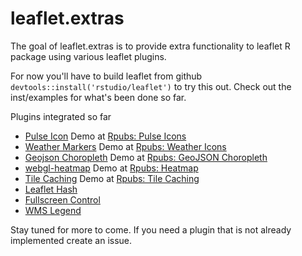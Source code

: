 # leaflet.extras

The goal of leaflet.extras is to provide extra functionality to leaflet R package using various leaflet plugins.

For now you'll have to build leaflet from github `devtools::install('rstudio/leaflet')`
to try this out. Check out the inst/examples for what's been done so far.


Plugins integrated so far


- [Pulse Icon](https://github.com/mapshakers/leaflet-icon-pulse) Demo at [Rpubs: Pulse Icons](http://rpubs.com/bhaskarvk/leaflet-pulseIcon)
- [Weather Markers](https://github.com/tallsam/Leaflet.weather-markers) Demo at [Rpubs: Weather Icons](http://rpubs.com/bhaskarvk/leaflet-weather)
- [Geojson Choropleth](https://github.com/timwis/leaflet-choropleth) Demo at [Rpubs: GeoJSON Choropleth](http://rpubs.com/bhaskarvk/geojson-choropleth)
- [webgl-heatmap](https://github.com/ursudio/webgl-heatmap-leaflet) Demo at [Rpubs: Heatmap](http://rpubs.com/bhaskarvk/leaflet-heatmap)
- [Tile Caching](https://github.com/MazeMap/Leaflet.TileLayer.PouchDBCached) Demo at [Rpubs: Tile Caching](http://rpubs.com/bhaskarvk/TileLayer-Caching)
- [Leaflet Hash](https://github.com/mlevans/leaflet-hash)
- [Fullscreen Control](https://github.com/Leaflet/Leaflet.fullscreen)
- [WMS Legend](https://github.com/kartoza/leaflet-wms-legend)

Stay tuned for more to come. If you need a plugin that is not already implemented create an issue.

